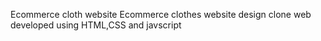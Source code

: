 Ecommerce cloth website
Ecommerce clothes website design clone web developed using HTML,CSS and javscript
